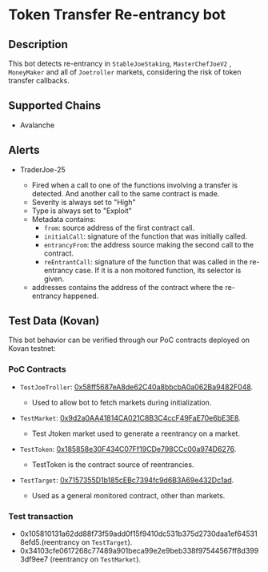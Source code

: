 # Token Transfer Re-entrancy bot

## Description

This bot detects re-entrancy in `StableJoeStaking`, `MasterChefJoeV2` , `MoneyMaker` and all of `Joetroller` markets, considering the risk of token transfer callbacks.

## Supported Chains

- Avalanche

## Alerts

- TraderJoe-25

  - Fired when a call to one of the functions involving a transfer is detected. And another call to the same contract is made.
  - Severity is always set to "High"
  - Type is always set to "Exploit"
  - Metadata contains:
    - `from`: source address of the first contract call.
    - `initialCall`: signature of the function that was initially called.
    - `entrancyFrom`: the address source making the second call to the contract.
    - `reEntrantCall`: signature of the function that was called in the re-entrancy case. If it is a non moitored function, its selector is given.
  - addresses contains the address of the contract where the re-entrancy happened.

## Test Data (Kovan)

This bot behavior can be verified through our PoC contracts deployed on Kovan testnet:

### PoC Contracts

- `TestJoeTroller`: [0x58ff5687eA8de62C40a8bbcbA0a062Ba9482F048](https://kovan.etherscan.io/address/0x58ff5687eA8de62C40a8bbcbA0a062Ba9482F048).

  - Used to allow bot to fetch markets during initialization.

- `TestMarket`: [0x9d2a0AA41814CA021C8B3C4ccF49FaE70e6bE3E8](https://kovan.etherscan.io/address/0x9d2a0AA41814CA021C8B3C4ccF49FaE70e6bE3E8).

  - Test Jtoken market used to generate a reentrancy on a market.

- `TestToken`: [0x185858e30F434C07Ff19CDe798CCc00a974D6276](https://kovan.etherscan.io/address/0x185858e30F434C07Ff19CDe798CCc00a974D6276).

  - TestToken is the contract source of reentrancies.

- `TestTarget`: [0x7157355D1b185cEBc7394fc9d6B3A69e432Dc1ad](https://kovan.etherscan.io/address/0x7157355D1b185cEBc7394fc9d6B3A69e432Dc1ad).

  - Used as a general monitored contract, other than markets.

### Test transaction

- 0x105810131a62dd88f73f59add0f15f9410dc531b375d2730daa1ef645318efd5.(reentrancy on `TestTarget`).
- 0x34103cfe0617268c77489a901beca99e2e9beb338f97544567ff8d3993df9ee7 (reentrancy on `TestMarket`).
